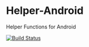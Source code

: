 # Helper-Android
Helper Functions for Android

[![Build Status](https://travis-ci.org/seventhmoon/Helper-Android.svg?branch=master)](https://travis-ci.org/seventhmoon/Helper-Android)
